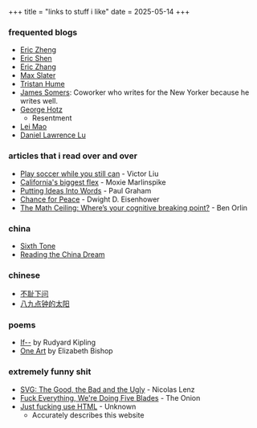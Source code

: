 +++
title = "links to stuff i like"
date = 2025-05-14
+++
### frequented blogs

 - [Eric Zheng](https://www.ericzheng.org/)
 - [Eric Shen](https://substack.com/@emshn)
 - [Eric Zhang](https://www.ekzhang.com/)
 - [Max Slater](https://thenumb.at/)
 - [Tristan Hume](https://thume.ca/)
 - [James Somers](https://www.newyorker.com/contributors/james-somers): Coworker who writes for the New Yorker because he writes well.
 - [George Hotz](https://geohot.github.io/blog/)
   - Resentment
 - [Lei Mao](https://leimao.github.io/)
 - [Daniel Lawrence Lu](https://daniel.lawrence.lu/)
 
### articles that i read over and over
 - [Play soccer while you still can](https://saratogafalcon.org/8784/columns/play-soccer-while-you-still-can/) - Victor Liu
 - [California's biggest flex](https://moxie.org/2023/11/13/what-california-exports.html) - Moxie Marlinspike
 - [Putting Ideas Into Words](https://paulgraham.com/words.html) - Paul Graham
 - [Chance for Peace](https://en.wikipedia.org/wiki/Chance_for_Peace_speech) -  Dwight D. Eisenhower
 - [The Math Ceiling: Where’s your cognitive breaking point?](https://mathwithbaddrawings.com/2015/04/08/the-math-ceiling-wheres-your-cognitive-breaking-point/) - Ben Orlin

### china
 - [Sixth Tone](https://www.sixthtone.com/)
 - [Reading the China Dream](https://www.readingthechinadream.com/)

### chinese
 - [不耻下问](https://baike.baidu.com/item/%E4%B8%8D%E8%80%BB%E4%B8%8B%E9%97%AE/936571)
 - [八九点钟的太阳](https://baike.baidu.com/item/%E5%85%AB%E4%B9%9D%E7%82%B9%E9%92%9F%E7%9A%84%E5%A4%AA%E9%98%B3/84492)

### poems
 - [If--](https://www.poetryfoundation.org/poems/46473/if---) by Rudyard Kipling
 - [One Art](https://www.poetryfoundation.org/poems/47536/one-art) by Elizabeth Bishop

### extremely funny shit
 - [SVG: The Good, the Bad and the Ugly](https://www.eisfunke.com/posts/2021/svg-the-good-the-bad-and-the-ugly.html) - Nicolas Lenz
 - [Fuck Everything, We're Doing Five Blades](https://theonion.com/fuck-everything-were-doing-five-blades-1819584036/) - The Onion
 - [Just fucking use HTML](https://justfuckingusehtml.com/) - Unknown
   - Accurately describes this website
